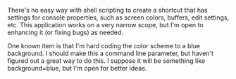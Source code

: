 There's no easy way with shell scripting to create a shortcut that has settings for console properties, such as screen colors, buffers, edit settings, etc.
This application works on a very narrow scope, but I'm open to enhancing it (or fixing bugs) as needed.

One known item is that I'm hard coding the color scheme to a blue background. I should make this a command line parameter, but haven't figured out a great way to do this. I suppose it will be something like background=blue, but I'm open for better ideas.